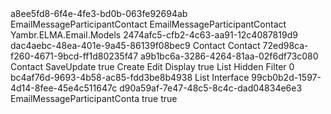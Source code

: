 ﻿<?xml version="1.0" encoding="utf-8"?>
<Entity xmlns:xsi="http://www.w3.org/2001/XMLSchema-instance" xmlns:xsd="http://www.w3.org/2001/XMLSchema">
  <Uid>a8ee5fd8-6f4e-4fe3-bd0b-063fe92694ab</Uid>
  <Name>EmailMessageParticipantContact</Name>
  <DisplayName>EmailMessageParticipantContact</DisplayName>
  <Namespace>Yambr.ELMA.Email.Models</Namespace>
  <BaseClassUid>2474afc5-cfb2-4c63-aa91-12c4087819d9</BaseClassUid>
  <Properties>
    <PropertyMetadata xsi:type="EntityPropertyMetadata">
      <Uid>dac4aebc-48ea-401e-9a45-86139f08bec9</Uid>
      <Name>Contact</Name>
      <DisplayName>Contact</DisplayName>
      <TypeUid>72ed98ca-f260-4671-9bcd-ff1d80235f47</TypeUid>
      <SubTypeUid>a9b1bc6a-3286-4264-81aa-02f6df73c080</SubTypeUid>
      <Settings xsi:type="EntitySettings">
        <FieldName>Contact</FieldName>
        <CascadeMode>SaveUpdate</CascadeMode>
      </Settings>
      <Nullable>true</Nullable>
      <ViewSettings>
        <Attributes>
          <ViewAttribute>
            <ViewType>Create</ViewType>
          </ViewAttribute>
          <ViewAttribute>
            <ViewType>Edit</ViewType>
          </ViewAttribute>
          <ViewAttribute>
            <ViewType>Display</ViewType>
            <ReadOnly>true</ReadOnly>
          </ViewAttribute>
          <ViewAttribute>
            <ViewType>List</ViewType>
            <Visibility>Hidden</Visibility>
          </ViewAttribute>
          <ViewAttribute>
            <ViewType>Filter</ViewType>
          </ViewAttribute>
        </Attributes>
      </ViewSettings>
      <Order>0</Order>
    </PropertyMetadata>
  </Properties>
  <TableViews>
    <TableView>
      <Uid>bc4af76d-9693-4b58-ac85-fdd3be8b4938</Uid>
      <ViewType>List</ViewType>
    </TableView>
  </TableViews>
  <Type>Interface</Type>
  <ImplementationUid>99cb0b2d-1597-4d14-8fee-45e4c511647c</ImplementationUid>
  <IdTypeUid>d90a59af-7e47-48c5-8c4c-dad04834e6e3</IdTypeUid>
  <TableName>EmailMessageParticipantConta</TableName>
  <IsSoftDeletable>true</IsSoftDeletable>
  <ShowInCatalogList>true</ShowInCatalogList>
  <Actions />
</Entity>